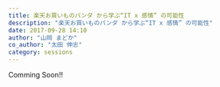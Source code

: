 ```yaml
---
title: 楽天お買いものパンダ から学ぶ“IT x 感情” の可能性
description: "楽天お買いものパンダ から学ぶ“IT x 感情” の可能性"
date: 2017-09-28 14:10
author: "山岡 まどか"
co_author: "太田 伸志"
category: sessions
---
```

Comming Soon!!
